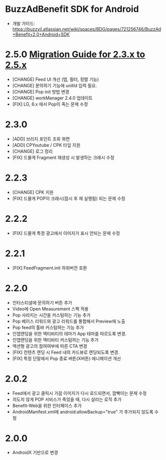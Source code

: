 # BuzzAdBenefit SDK for Android

* 개발 가이드: https://buzzvil.atlassian.net/wiki/spaces/BDG/pages/721256746/BuzzAd+Benefit+2.0+Android+SDK

# 2.5.0 [Migration Guide for 2.3.x to 2.5.x](https://buzzvil.atlassian.net/wiki/spaces/BDG/pages/1102708753/BN+AOS+2.3.x+to+2.5.x)
* [CHANGE] Feed UI 개선 (탭, 필터, 정렬 기능)
* [CHANGE] 문의하기 기능에 unitId 입력 필요.
* [CHANGE] Pop init 방법 변경
* [CHANGE] workManager 2.4.0 업데이트
* [FIX] LG, 6.x 에서 Pop이 죽는 문제 수정

# 2.3.0
* [ADD] 브리지 포인트 조회 화면
* [ADD] CPYoutube / CPK 타잎 지원
* [CHANGE] 로그 정리
* [FIX] 드물게 Fragment 재생성 시 발생하는 크래시 수정

# 2.2.3
* [CHANGE] CPK 지원
* [FIX] 드물게 POP이 크래시(잠시 후 재 실행됨) 되는 문제 수정

# 2.2.2
* [FIX] 드물게 특정 광고에서 이미지가 표시 안되는 문제 수정

# 2.2.1
* [FIX] FeedFragment.init 하위버전 호환

# 2.2.0
* 인터스티셜에 문의하기 버튼 추가
* Video에 Open Measurement 스펙 적용
* Pop 사라지는 시간을 커스텀하는 기능 추가
* Pop 베이스 리워드와 광고 리워드를 통합해서 Preview에 노출
* Pop feed의 툴바 커스텀하는 기능 추가
* 인앱랜딩을 위한 액티비티의 테마가 App 테마를 따르도록 변경.
* 인앱랜딩을 위한 액티비티 커스텀하는 기능 추가
* 액션형 광고의 참여여부에 따른 CTA 변경
* [FIX] 컨텐츠 랜딩 시 Feed 내의 카드뷰로 랜딩되도록 변경.
* [FIX] 특정 단말에서 Pop 종료 버튼(X버튼) 에니메이션 개선

# 2.0.2
* Feed에서 광고 클릭시 가끔 이미지가 다시 로드되면서, 깜빡이는 문제 수정
* 의도치 않게 POP 서비스가 죽었을 때, 다시 살리는 로직 추가
* Benefit-Web을 위한 인터페이스 추가
* AndroidManifest.xml에 android:allowBackup="true" 가 추가되지 않도록 수정

# 2.0.0
* AndroidX 기반으로 변경
